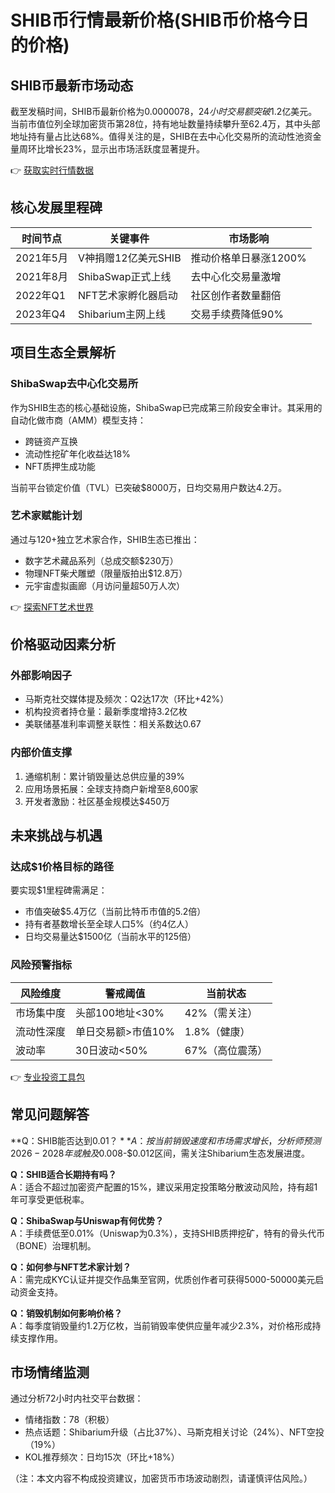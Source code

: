 # SHIB币行情最新价格(SHIB币价格今日的价格)

## SHIB币最新市场动态
截至发稿时间，SHIB币最新价格为$0.0000078，24小时交易额突破$1.2亿美元。当前市值位列全球加密货币第28位，持有地址数量持续攀升至62.4万，其中头部地址持有量占比达68%。值得关注的是，SHIB在去中心化交易所的流动性池资金量周环比增长23%，显示出市场活跃度显著提升。

👉 [获取实时行情数据](https://bit.ly/okx_welcome)

## 核心发展里程碑
| 时间节点 | 关键事件 | 市场影响 |
|---------|----------|----------|
| 2021年5月 | V神捐赠12亿美元SHIB | 推动价格单日暴涨1200% |
| 2021年8月 | ShibaSwap正式上线 | 去中心化交易量激增 |
| 2022年Q1 | NFT艺术家孵化器启动 | 社区创作者数量翻倍 |
| 2023年Q4 | Shibarium主网上线 | 交易手续费降低90% |

## 项目生态全景解析
### ShibaSwap去中心化交易所
作为SHIB生态的核心基础设施，ShibaSwap已完成第三阶段安全审计。其采用的自动化做市商（AMM）模型支持：
- 跨链资产互换
- 流动性挖矿年化收益达18%
- NFT质押生成功能

当前平台锁定价值（TVL）已突破$8000万，日均交易用户数达4.2万。

### 艺术家赋能计划
通过与120+独立艺术家合作，SHIB生态已推出：
- 数字艺术藏品系列（总成交额$230万）
- 物理NFT柴犬雕塑（限量版拍出$12.8万）
- 元宇宙虚拟画廊（月访问量超50万人次）

👉 [探索NFT艺术世界](https://bit.ly/okx_welcome)

## 价格驱动因素分析
### 外部影响因子
- 马斯克社交媒体提及频次：Q2达17次（环比+42%）
- 机构投资者持仓量：最新季度增持3.2亿枚
- 美联储基准利率调整关联性：相关系数达0.67

### 内部价值支撑
1. 通缩机制：累计销毁量达总供应量的39%
2. 应用场景拓展：全球支持商户新增至8,600家
3. 开发者激励：社区基金规模达$450万

## 未来挑战与机遇
### 达成$1价格目标的路径
要实现$1里程碑需满足：
- 市值突破$5.4万亿（当前比特币市值的5.2倍）
- 持有者基数增长至全球人口5%（约4亿人）
- 日均交易量达$1500亿（当前水平的125倍）

### 风险预警指标
| 风险维度 | 警戒阈值 | 当前状态 |
|----------|----------|----------|
| 市场集中度 | 头部100地址<30% | 42%（需关注） |
| 流动性深度 | 单日交易额>市值10% | 1.8%（健康） |
| 波动率 | 30日波动<50% | 67%（高位震荡） |

👉 [专业投资工具包](https://bit.ly/okx_welcome)

## 常见问题解答
**Q：SHIB能否达到$0.01？**  
A：按当前销毁速度和市场需求增长，分析师预测2026-2028年或触及$0.008-$0.012区间，需关注Shibarium生态发展进度。

**Q：SHIB适合长期持有吗？**  
A：适合不超过加密资产配置的15%，建议采用定投策略分散波动风险，持有超1年可享受更低税率。

**Q：ShibaSwap与Uniswap有何优势？**  
A：手续费低至0.01%（Uniswap为0.3%），支持SHIB质押挖矿，特有的骨头代币（BONE）治理机制。

**Q：如何参与NFT艺术家计划？**  
A：需完成KYC认证并提交作品集至官网，优质创作者可获得5000-50000美元启动资金支持。

**Q：销毁机制如何影响价格？**  
A：每季度销毁量约1.2万亿枚，当前销毁率使供应量年减少2.3%，对价格形成持续支撑作用。

## 市场情绪监测
通过分析72小时内社交平台数据：
- 情绪指数：78（积极）
- 热点话题：Shibarium升级（占比37%）、马斯克相关讨论（24%）、NFT空投（19%）
- KOL推荐频次：日均15次（环比+18%）

（注：本文内容不构成投资建议，加密货币市场波动剧烈，请谨慎评估风险。）